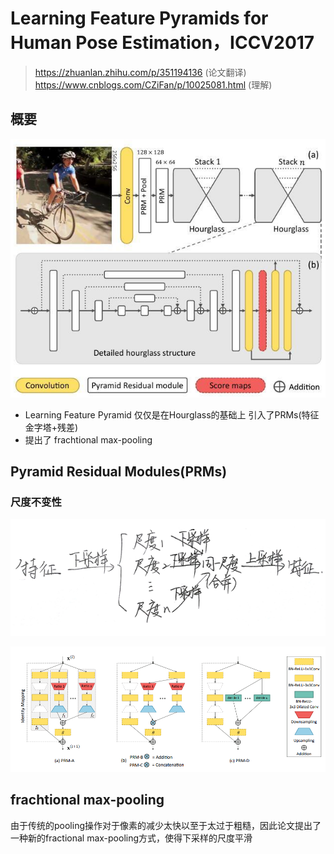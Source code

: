 # Learning Feature Pyramids for Human Pose Estimation，ICCV2017

>https://zhuanlan.zhihu.com/p/351194136 (论文翻译)  
>https://www.cnblogs.com/CZiFan/p/10025081.html (理解)  
## 概要
![PRM_Model](../picture/keypoint/PRM_network.png)
- Learning Feature Pyramid 仅仅是在Hourglass的基础上 引入了PRMs(特征金字塔+残差)
- 提出了 frachtional max-pooling

## Pyramid Residual Modules(PRMs)
### 尺度不变性
![PRMs_idea](../picture/keypoint/PRM_idea.png)

![PRMs](../picture/keypoint/PRM_structures.png)


## frachtional max-pooling
由于传统的pooling操作对于像素的减少太快以至于太过于粗糙，因此论文提出了一种新的fractional max-pooling方式，使得下采样的尺度平滑